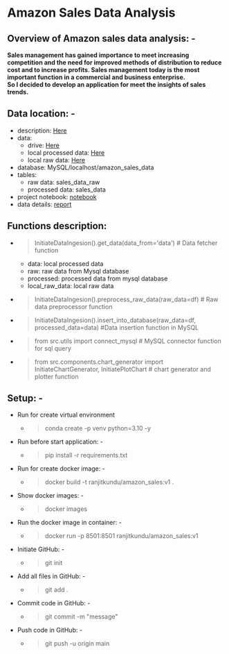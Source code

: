 # Amazon Sales Data Analysis

## Overview of Amazon sales data analysis: -  
**Sales management has gained importance to meet increasing competition and the need for improved methods of distribution to reduce cost and to increase profits. Sales management today is the most important function in a commercial and business enterprise.**  
**So I decided to develop an application for meet the insights  of sales trends.**   

## Data location: -  
- description: [Here](https://drive.google.com/file/d/1fK7DM6WZjh7lBANXlqdkDjojOMdRDqbs/view)  
- data:
  - drive: [Here]([Here](https://drive.google.com/file/d/1fK7DM6WZjh7lBANXlqdkDjojOMdRDqbs/view))
  - local processed data: [Here](artifacts/data.csv)
  - local raw data: [Here](artifacts/raw_data.csv)
- database: MySQL/localhost/amazon_sales_data  
- tables:  
  - raw data: sales_data_raw  
  - processed data: sales_data  
- project notebook: [notebook](notebook_amazon_sales/EDA.ipynb)  
- data details: [report](notebook_amazon_sales/report.html)  

## Functions description:
  - > InitiateDataIngesion().get_data(data_from='data') # Data fetcher function
    - data: local processed data
    - raw: raw data from Mysql database
    - processed: processed data from mysql database
    - local_raw_data: local raw data
  - > InitiateDataIngesion().preprocess_raw_data(raw_data=df) # Raw data preprocessor function
  - > InitiateDataIngesion().insert_into_database(raw_data=df, processed_data=data) #Data insertion function in MySQL
  - > from src.utils import connect_mysql # MySQL connector function for sql query
  - > from src.components.chart_generator import InitiateChartGenerator, InitiatePlotChart # chart generator and plotter function

## Setup: -
  - Run for create virtual environment
    - > conda create -p venv python=3.10 -y
  - Run before start application: -
    - > pip install -r requirements.txt
  - Run for create docker image: -
    - > docker build -t ranjitkundu/amazon_sales:v1 .
  - Show docker images: -
    - > docker images
  - Run the docker image in container: - 
    - > docker run -p 8501:8501 ranjitkundu/amazon_sales:v1
  - Initiate GitHub: -
    - > git init
  - Add all files in GitHub: -
    - > git add .
  - Commit code in GitHub: -
    - > git commit -m "message"
  - Push code in GitHub: -
    - > git push -u origin main

